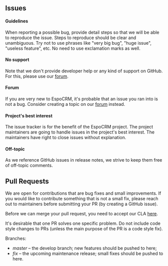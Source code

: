 ## Issues

#### Guidelines

When reporting a possible bug, provide detail steps so that we will be able
to reproduce the issue. Steps to reproduce should be clear and unambiguous. Try not to use phrases like "very big bug",
"huge issue", "useless feature", etc. No need to use exclamation marks as well.

#### No support

Note that we don't provide developer help or any kind of support on GitHub.
For this, please use our [forum](https://forum.espocrm.com).

#### Forum

If you are very new to EspoCRM, it's probable that an issue you ran into is not a bug.
Consider creating a topic on our [forum](https://forum.espocrm.com/forum/general) instead.

#### Project's best interest

The issue tracker is for the benefit of the EspoCRM project. The project maintainers are going to handle issues in the project's best interest.
The maintainers have right to close issues without explanation.

#### Off-topic

As we reference GitHub issues in release notes, we strive to keep them free of off-topic comments.

## Pull Requests

We are open for contributions that are bug fixes and small improvements. If you would like to contribute something that is not a small fix, please reach out to maintainers before submitting your PR (by creating a GitHub issue).

Before we can merge your pull request, you need to accept our CLA [here](https://github.com/espocrm/cla).

It's desirable that one PR solves one specific problem. Do not include code style changes to PRs
(unless the main purpose of the PR is a code style fix).

Branches:

* *master* – the develop branch; new features should be pushed to here;
* *fix* – the upcoming maintenance release; small fixes should be pushed to here.
